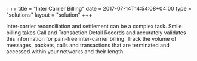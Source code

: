 +++
title = "Inter Carrier Billing"
date = 2017-07-14T14:54:08+04:00
type = "solutions"
layout = "solution"
+++

Inter-carrier reconciliation and settlement can be a complex task. Smile billing takes Call and Transaction Detail Records and accurately validates this information for pain-free inter-carrier billing. Track the volume of messages, packets, calls and transactions that are terminated and accessed within your networks and their length.